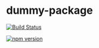 # dummy-package

[![Build Status](https://travis-ci.org/simoneb/dummy-package.svg?branch=master)](https://travis-ci.org/simoneb/dummy-package)

[![npm version](https://badge.fury.io/js/%40simoneb%2Fdummy-package.svg)](https://badge.fury.io/js/%40simoneb%2Fdummy-package)